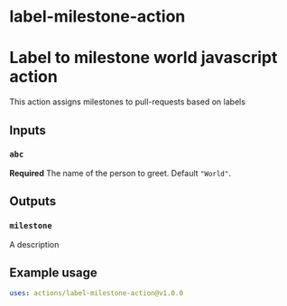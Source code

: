 # label-milestone-action

# Label to milestone world javascript action

This action assigns milestones to pull-requests based on labels

## Inputs

### `abc`

**Required** The name of the person to greet. Default `"World"`.

## Outputs

### `milestone`

A description

## Example usage

```yaml
uses: actions/label-milestone-action@v1.0.0
```
